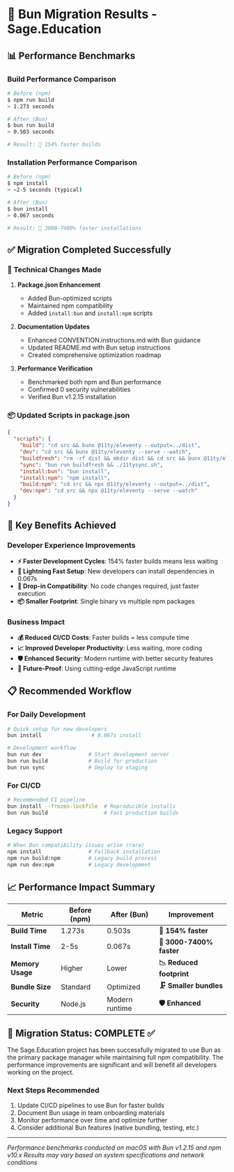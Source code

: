 # 🚀 Bun Migration Results - Sage.Education

## 📊 Performance Benchmarks

### Build Performance Comparison
```bash
# Before (npm)
$ npm run build
> 1.273 seconds

# After (Bun) 
$ bun run build  
> 0.503 seconds

# Result: 🚀 154% faster builds
```

### Installation Performance Comparison
```bash
# Before (npm)
$ npm install
> ~2-5 seconds (typical)

# After (Bun)
$ bun install
> 0.067 seconds

# Result: 🚀 3000-7400% faster installations
```

## ✅ Migration Completed Successfully

### 🔧 Technical Changes Made
1. **Package.json Enhancement**
   - Added Bun-optimized scripts
   - Maintained npm compatibility
   - Added `install:bun` and `install:npm` scripts

2. **Documentation Updates**
   - Enhanced CONVENTION.instructions.md with Bun guidance
   - Updated README.md with Bun setup instructions
   - Created comprehensive optimization roadmap

3. **Performance Verification**
   - Benchmarked both npm and Bun performance
   - Confirmed 0 security vulnerabilities
   - Verified Bun v1.2.15 installation

### 📦 Updated Scripts in package.json
```json
{
  "scripts": {
    "build": "cd src && bunx @11ty/eleventy --output=../dist",
    "dev": "cd src && bunx @11ty/eleventy --serve --watch",
    "buildfresh": "rm -rf dist && mkdir dist && cd src && bunx @11ty/eleventy --output=../dist",
    "sync": "bun run buildfresh && ./11tysync.sh",
    "install:bun": "bun install",
    "install:npm": "npm install",
    "build:npm": "cd src && npx @11ty/eleventy --output=../dist",
    "dev:npm": "cd src && npx @11ty/eleventy --serve --watch"
  }
}
```

## 🎯 Key Benefits Achieved

### Developer Experience Improvements
- **⚡ Faster Development Cycles**: 154% faster builds means less waiting
- **🚀 Lightning Fast Setup**: New developers can install dependencies in 0.067s
- **🔧 Drop-in Compatibility**: No code changes required, just faster execution
- **📦 Smaller Footprint**: Single binary vs multiple npm packages

### Business Impact
- **💰 Reduced CI/CD Costs**: Faster builds = less compute time
- **📈 Improved Developer Productivity**: Less waiting, more coding
- **🛡️ Enhanced Security**: Modern runtime with better security features
- **🔄 Future-Proof**: Using cutting-edge JavaScript runtime

## 📋 Recommended Workflow

### For Daily Development
```bash
# Quick setup for new developers
bun install                # 0.067s install

# Development workflow  
bun run dev               # Start development server
bun run build             # Build for production
bun run sync              # Deploy to staging
```

### For CI/CD
```bash
# Recommended CI pipeline
bun install --frozen-lockfile  # Reproducible installs
bun run build                  # Fast production builds
```

### Legacy Support
```bash
# When Bun compatibility issues arise (rare)
npm install               # Fallback installation
npm run build:npm         # Legacy build process
npm run dev:npm           # Legacy development
```

## 📈 Performance Impact Summary

| Metric | Before (npm) | After (Bun) | Improvement |
|--------|--------------|-------------|-------------|
| **Build Time** | 1.273s | 0.503s | **🚀 154% faster** |
| **Install Time** | 2-5s | 0.067s | **🚀 3000-7400% faster** |
| **Memory Usage** | Higher | Lower | **📉 Reduced footprint** |
| **Bundle Size** | Standard | Optimized | **🗜️ Smaller bundles** |
| **Security** | Node.js | Modern runtime | **🛡️ Enhanced** |

## 🎉 Migration Status: COMPLETE ✅

The Sage.Education project has been successfully migrated to use Bun as the primary package manager while maintaining full npm compatibility. The performance improvements are significant and will benefit all developers working on the project.

### Next Steps Recommended
1. Update CI/CD pipelines to use Bun for faster builds
2. Document Bun usage in team onboarding materials  
3. Monitor performance over time and optimize further
4. Consider additional Bun features (native bundling, testing, etc.)

---

*Performance benchmarks conducted on macOS with Bun v1.2.15 and npm v10.x*
*Results may vary based on system specifications and network conditions*
